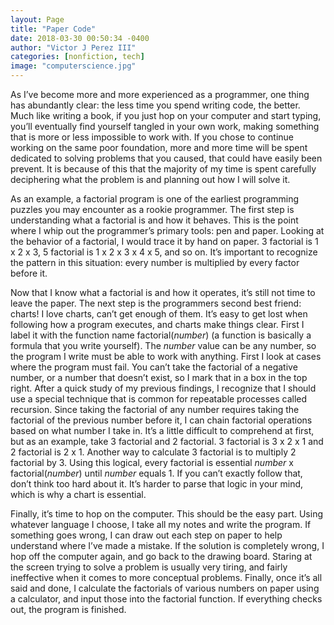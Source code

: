 ```yaml
---
layout: Page
title: "Paper Code"
date: 2018-03-30 00:50:34 -0400
author: "Victor J Perez III"
categories: [nonfiction, tech]
image: "computerscience.jpg"
---
```


As I’ve become more and more experienced as a programmer, one thing has abundantly clear: the less time you spend writing code, the better. Much like writing a book, if you just hop on your computer and start typing, you’ll eventually find yourself tangled in your own work, making something that is more or less impossible to work with. If you chose to continue working on the same poor foundation, more and more time will be spent dedicated to solving problems that you caused, that could have easily been prevent. It is because of this that the majority of my time is spent carefully deciphering what the problem is and planning out how I will solve it.

As an example, a factorial program is one of the earliest programming puzzles you may encounter as a rookie programmer. The first step is understanding what a factorial is and how it behaves. This is the point where I whip out the programmer’s primary tools: pen and paper. Looking at the behavior of a factorial, I would trace it by hand on paper. 3 factorial is 1 x 2 x 3, 5 factorial is 1 x 2 x 3 x 4 x 5, and so on. It’s important to recognize the pattern in this situation: every number is multiplied by every factor before it.

Now that I know what a factorial is and how it operates, it’s still not time to leave the paper. The next step is the programmers second best friend: charts! I love charts, can’t get enough of them. It’s easy to get lost when following how a program executes, and charts make things clear. First I label it with the function name factorial(_number_) (a function is basically a formula that you write yourself). The _number_ value can be any number, so the program I write must be able to work with anything. First I look at cases where the program must fail. You can’t take the factorial of a negative number, or a number that doesn’t exist, so I mark that in a box in the top right. After a quick study of my previous findings, I recognize that I should use a special technique that is common for repeatable processes called recursion. Since taking the factorial of any number requires taking the factorial of the previous number before it, I can chain factorial operations based on what number I take in. It’s a little difficult to comprehend at first, but as an example, take 3 factorial and 2 factorial. 3 factorial is 3 x 2 x 1 and 2 factorial is 2 x 1. Another way to calculate 3 factorial is to multiply 2 factorial by 3. Using this logical, every factorial is essential _number_ x factorial(_number_) until _number_ equals 1. If you can’t exactly follow that, don’t think too hard about it. It’s harder to parse that logic in your mind, which is why a chart is essential.

Finally, it’s time to hop on the computer. This should be the easy part. Using whatever language I choose, I take all my notes and write the program. If something goes wrong, I can draw out each step on paper to help understand where I’ve made a mistake. If the solution is completely wrong, I hop off the computer again, and go back to the drawing board. Staring at the screen trying to solve a problem is usually very tiring, and fairly ineffective when it comes to more conceptual problems. Finally, once it’s all said and done, I calculate the factorials of various numbers on paper using a calculator, and input those into the factorial function. If everything checks out, the program is finished.
